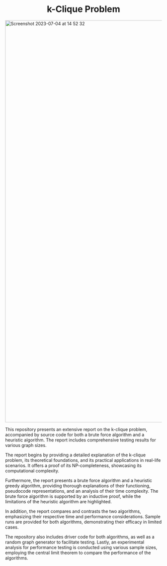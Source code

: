 <h1 align="center"> k-Clique Problem </h1>

<img width="1291" alt="Screenshot 2023-07-04 at 14 52 32" src="https://github.com/zeynepturkmen/k-Clique-Problem/assets/75041108/21dab36c-978f-49d0-946d-9444dd875569">

This repository presents an extensive report on the k-clique problem, accompanied by source code for both a brute force algorithm and a heuristic algorithm. The report includes comprehensive testing results for various graph sizes.

The report begins by providing a detailed explanation of the k-clique problem, its theoretical foundations, and its practical applications in real-life scenarios. It offers a proof of its NP-completeness, showcasing its computational complexity.

Furthermore, the report presents a brute force algorithm and a heuristic greedy algorithm, providing thorough explanations of their functioning, pseudocode representations, and an analysis of their time complexity. The brute force algorithm is supported by an inductive proof, while the limitations of the heuristic algorithm are highlighted.

In addition, the report compares and contrasts the two algorithms, emphasizing their respective time and performance considerations. Sample runs are provided for both algorithms, demonstrating their efficacy in limited cases.

The repository also includes driver code for both algorithms, as well as a random graph generator to facilitate testing. Lastly, an experimental analysis for performance testing is conducted using various sample sizes, employing the central limit theorem to compare the performance of the algorithms.
